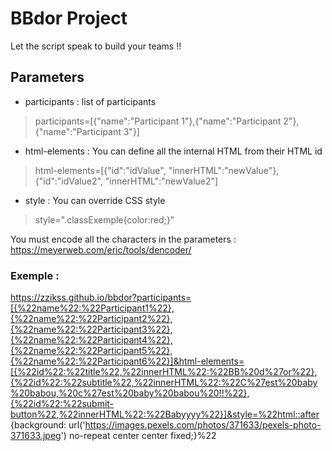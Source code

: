 # BBdor Project

Let the script speak to build your teams !!

## Parameters

- participants : list of participants
> participants=[{"name":"Participant 1"},{"name":"Participant 2"},{"name":"Participant 3"}]
- html-elements : You can define all the internal HTML from their HTML id
> html-elements=[{"id":"idValue", "innerHTML":"newValue"},{"id":"idValue2", "innerHTML":"newValue2"]
- style : You can override CSS style
> style=".classExemple{color:red;}"



You must encode all the characters in the parameters : https://meyerweb.com/eric/tools/dencoder/


### Exemple :

https://zzikss.github.io/bbdor?participants=[{%22name%22:%22Participant1%22},{%22name%22:%22Participant2%22},{%22name%22:%22Participant3%22},{%22name%22:%22Participant4%22},{%22name%22:%22Participant5%22},{%22name%22:%22Participant6%22}]&html-elements=[{%22id%22:%22title%22,%22innerHTML%22:%22BB%20d%27or%22},{%22id%22:%22subtitle%22,%22innerHTML%22:%22C%27est%20baby%20babou,%20c%27est%20baby%20babou%20!!%22},{%22id%22:%22submit-button%22,%22innerHTML%22:%22Babyyyy%22}]&style=%22html::after {background: url('https://images.pexels.com/photos/371633/pexels-photo-371633.jpeg') no-repeat center center fixed;}%22
